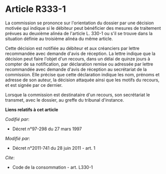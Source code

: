 # Article R333-1

La commission se prononce sur l'orientation du dossier par une décision motivée qui indique si le débiteur peut bénéficier
des mesures de traitement prévues au deuxième alinéa de l'article L. 330-1 ou s'il se trouve dans la situation définie au
troisième alinéa du même article. 

Cette décision est notifiée au débiteur et aux créanciers par lettre recommandée avec demande d'avis de réception. La lettre
indique que la décision peut faire l'objet d'un recours, dans un délai de quinze jours à compter de sa notification, par
déclaration remise ou adressée par lettre recommandée avec demande d'avis de réception au secrétariat de la commission. Elle
précise que cette déclaration indique les nom, prénoms et adresse de son auteur, la décision attaquée ainsi que les motifs du
recours, et est signée par ce dernier. 

Lorsque la commission est destinataire d'un recours, son secrétariat le transmet, avec le dossier, au      greffe du tribunal
d'instance.

**Liens relatifs à cet article**

_Codifié par_:

  - Décret n°97-298 du 27 mars 1997

_Modifié par_:

  - Décret n°2011-741 du 28 juin 2011 - art. 1

_Cite_:

  - Code de la consommation - art. L330-1

